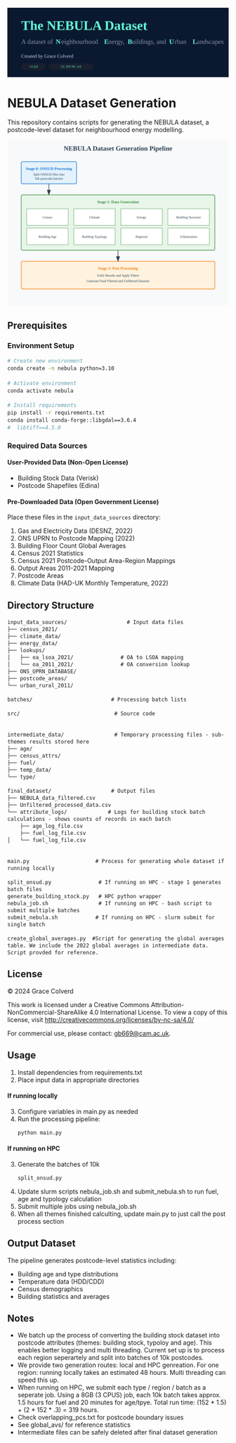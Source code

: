 ![NEBULA Pipeline](./images/github-header.svg)

# NEBULA Dataset Generation

This repository contains scripts for generating the NEBULA dataset, a postcode-level dataset for neighbourhood energy modelling. 



![NEBULA Pipeline](./images/nebula_pipeline.svg)


## Prerequisites

### Environment Setup
```bash
# Create new environment
conda create -n nebula python=3.10

# Activate environment
conda activate nebula

# Install requirements
pip install -r requirements.txt
conda install conda-forge::libgdal==3.6.4
#  libtiff==4.5.0
```

### Required Data Sources

#### User-Provided Data (Non-Open License)
- Building Stock Data (Verisk)
- Postcode Shapefiles (Edina)

#### Pre-Downloaded Data (Open Government License)
Place these files in the `input_data_sources` directory:

1. Gas and Electricity Data (DESNZ, 2022)
2. ONS UPRN to Postcode Mapping (2022)
3. Building Floor Count Global Averages
4. Census 2021 Statistics
5. Census 2021 Postcode-Output Area-Region Mappings
6. Output Areas 2011-2021 Mapping
7. Postcode Areas
8. Climate Data (HAD-UK Monthly Temperature, 2022)

## Directory Structure

```
input_data_sources/                   # Input data files
├── census_2021/
├── climate_data/
├── energy_data/
├── lookups/
│   ├── oa_lsoa_2021/               # OA to LSOA mapping
│   └── oa_2011_2021/               # OA conversion lookup
├── ONS_UPRN_DATABASE/
├── postcode_areas/
└── urban_rural_2011/

batches/                         # Processing batch lists

src/                              # Source code


intermediate_data/                # Temporary processing files - sub-themes results stored here
├── age/
├── census_attrs/
├── fuel/ 
├── temp_data/         
└── type/

final_dataset/                   # Output files
├── NEBULA_data_filtered.csv
├── Unfiltered_processed_data.csv
└── attribute_logs/             # Logs for building stock batch calculations - shows counts of records in each batch 
    ├── age_log_file.csv
    ├── fuel_log_file.csv
│   └── fuel_log_file.csv


main.py                     # Process for generating whole dataset if running locally 

split_onsud.py               # If running on HPC - stage 1 generates batch files 
generate_building_stock.py   # HPC python wrapper 
nebula_job.sh                # If running on HPC - bash script to submit multiple batches 
submit_nebula.sh            # If running on HPC - slurm submit for single batch 

create_global_averages.py  #Script for generating the global averages table. We include the 2022 global averages in intermediate data. Script provded for reference.  
```

## License
© 2024 Grace Colverd

This work is licensed under a Creative Commons Attribution-NonCommercial-ShareAlike 4.0 International License. To view a copy of this license, visit http://creativecommons.org/licenses/by-nc-sa/4.0/

For commercial use, please contact: gb669@cam.ac.uk.

## Usage

1. Install dependencies from requirements.txt
2. Place input data in appropriate directories
#### If running locally 
3. Configure variables in main.py as needed
4. Run the processing pipeline:
   ```bash
   python main.py
   ```
#### If running on HPC 
3. Generate the batches of 10k
   ```bash
   split_onsud.py
   ```
4. Update slurm scripts nebula_job.sh and submit_nebula.sh to run fuel, age and typology calculation 
5. Submit multiple jobs using nebula_job.sh 
6. When all themes finished calculting, update main.py to just call the post process section 


## Output Dataset

The pipeline generates postcode-level statistics including:
- Building age and type distributions
- Temperature data (HDD/CDD)
- Census demographics
- Building statistics and averages

## Notes
- We batch up the process of converting the building stock dataset into postcode attributes (themes: building stock, typoloy and age). This enables better logging and multi threading. Current set up is to process each region seperartely and split into batches of 10k postcodes. 
- We provide two generation routes: local and HPC genreation. For one region: running locally takes an estimated 48 hours. Multi threading can speed this up.
- When running on HPC, we submit each type / region / batch as a seperate job. Using a 8GB (3 CPUS) job, each 10k batch takes approx. 1.5 hours for fuel and 20 minutes for age/tpye. Total run time: (152 * 1.5) + (2 * 152 * .3)  = 319 hours. 
- Check overlapping_pcs.txt for postcode boundary issues
- See global_avs/ for reference statistics
- Intermediate files can be safely deleted after final dataset generation

<!-- # NEBULA Dataset Generation

This repository contains scripts for generating the NEBULA dataset, a postcode-level dataset for neighbourhood energy modelling. 

## Prerequisites

# Install requirements
```
# Create new environment
conda create -n nebula python=3.10

# Activate environment
conda activate nebula

# Install requirements
pip install -r requirements.txt
conda install libgdal==3.6.4
conda install libtiff==4.5.0

```

### Required Data
#### User provided (not open licence)
1. Building Stock Data (Verisk)
3. Postcode Shapefiles (Edina)

#### Provided in Drive - download zip file and place in input_data_sources.
#####  Governmental data  were downloaded in April 2024 under the Open Government Licence.If you want more up to date, these can be replaced. 

1. Gas and Electricity data (DESNZ) (2022)
2. ONS ONSUD UPRN to Postcode Mapping (2022)
3. Global Averages for building floor count (derivation script is provided)
4. Census 2021 Statistics files (downloaded in April 2024)
5. Mapping from Postocdes to Output areas and regions (Census 2021)
6. Mapping from output areas 2011 to Output Areas 2021 (used for Rural/Urban 2011 classification)
7. Postcode areas: these were derived from ONS postcode shapefiles using the script generate_pc_area.py. You can replace with own. 
8. Climate data: Monthly temperature data from HAD-UK, Downloaded from CEDA, (2022)



## Directory Structure

```
input_data_sources/
    ├── census_2021
    ├── climate_data
    ├── energy_data
    ├── lookups
        ├──OA to LSOA mapping census 2021
        ├── OA 2011 to OA 2021 lookup
    ├── ONS_UPRN_DATABASE
    ├── postcode_areas
    └── urban_rural_2011

batches/  # Stores batch lists used in processing pipeline, more info in src/split_onsud_file
    ...
src/
    ├── global_avs/
       ├── Global average tables
    ├── age_perc_calc.py   # Age percentage calculations
    ├── age_perc_proc.py   # Age percentage processing
    ├── fuel_calc.py       # Fuel type calculations
    ├── fuel_proc.py       # Fuel type processing
    ├── global_av.py       # Generation of global averages
    ├── multi_thread.py    # Multithreading utilities
    ├── pc_main.py        # Framework for postcode level processing
    ├── post_process.py   # Post-processing utilities
    ├── postcode_utils.py # Utils functions
    ├── pre_process_buildings.py # Building data preprocessing
    ├── split_onsud_file.py     # ONSUD file splitting
    ├── type_calc.py      # Building type calculations
    └── type_proc.py      # Building type processing

intermediate_data/
    ... directory where intermediate files will be stored. Can be deleted after final dataset is generated

final_dataset/
    ... Folder for final dataset to be stored
        'NEBULA_data_filtered.csv' : the final nebula dataset, which is filtered / cleaned 
        'Unfiltered_processed_data.csv' : the whole postcode sample including mixed postcodes
    ├── attribute_logs
        .. logs for the fuel, age and typology building stock generation process, logs show the counts for each batch that are processed.

main.py # Dataset generation script 

```

## Usage

1. Set up your environment and install dependencies (requirements.txt recommended)
2. Place input data in appropriate directories
3. update any variables as needed in main.py
4. Execute the main processing pipeline:
```bash
python main.py
```
5. If any problems, you can re-run subsections of the pipeline from within main.py

## Output

The pipeline generates postcode-level statistics including:
- Building age distributions
- Building type distributions
- Local temperature data (HDD and CDD)
- Sociodemographics from uk census
- Global averages and statistics

## Notes

- Check `overlapping_pcs.txt` for any postcode overlap issues
- The `global_avs/` directory contains reference averages

  -->
